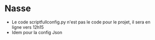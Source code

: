 # Nasse

- Le code scriptfullconfig.py n'est pas le code pour le projet, il sera en ligne vers 12h15
- Idem pour la config Json
